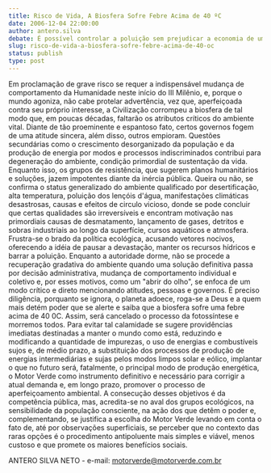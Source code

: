 ```yaml
---
title: Risco de Vida, A Biosfera Sofre Febre Acima de 40 ºC
date: 2006-12-04 22:00:00
author: antero.silva
debate: É possível controlar a poluição sem prejudicar a economia de um país?
slug: risco-de-vida-a-biosfera-sofre-febre-acima-de-40-oc
status: publish 
type: post
---
```


Em proclamação de grave risco se requer a indispensável mudança de comportamento da Humanidade neste início do III Milênio, e, porque o mundo agoniza, não cabe protelar advertência, vez que, aperfeiçoada contra seu próprio interesse, a Civilização corrompeu a biosfera de tal modo que, em poucas décadas, faltarão os atributos críticos do ambiente vital. Diante de tão proeminente e espantoso fato, certos governos fogem de uma atitude sincera, além disso, outros empioram. Questões secundárias como o crescimento desorganizado da população e da produção de energia por modos e processos indiscriminados contribui para degeneração do ambiente, condição primordial de sustentação da vida. Enquanto isso, os grupos de resistência, que sugerem planos humanitários e soluções, jazem impotentes diante da inércia pública. Queira ou não, se confirma o status generalizado do ambiente qualificado por desertificação, alta temperatura, poluição dos lençóis d'água, manifestações climáticas desastrosas, causas e efeitos de circulo vicioso, donde se pode concluir que certas qualidades são irreversíveis e encontram motivação nas primordiais causas de desmatamento, lançamento de gases, detritos e sobras industriais ao longo da superfície, cursos aquáticos e atmosfera. Frustra-se o brado da política ecológica, acusando vetores nocivos, oferecendo a idéia de pausar a devastação, manter os recursos hídricos e barrar a poluição. Enquanto a autoridade dorme, não se procede a recuperação gradativa do ambiente quando uma solução definitiva passa por decisão administrativa, mudança de comportamento individual e coletivo e, por esses motivos, como um "abrir do olho", se enfoca de um modo crítico e direto mencionando atitudes, pessoas e governos. É preciso diligência, porquanto se ignora, o planeta adoece, roga-se a Deus e a quem mais detém poder que se alerte e saiba que a biosfera sofre uma febre acima de 40 0C. Assim, será cancelado o processo da fotossíntese e morremos todos. Para evitar tal calamidade se sugere providências imediatas destinadas a manter o mundo como está, reduzindo e modificando a quantidade de impurezas, o uso de energias e combustíveis sujos e, de médio prazo, a substituição dos processos de produção de energias intermediárias e sujas pelos modos limpos solar e eólico, implantar o que no futuro será, fatalmente, o principal modo de produção energética, o Motor Verde como instrumento definitivo e necessário para corrigir a atual demanda e, em longo prazo, promover o processo de aperfeiçoamento ambiental. A consecução desses objetivos é da competência pública, mas, acredita-se no aval dos grupos ecológicos, na sensibilidade da população consciente, na ação dos que detêm o poder e, complementando, se justifica a escolha do Motor Verde levando em conta o fato de, até por observações superficiais, se perceber que no contexto das raras opções é o procedimento antipoluente mais simples e viável, menos custoso e que promete os maiores benefícios sociais.  

ANTERO SILVA NETO - e-mail: motorverde@motorverde.com.br
